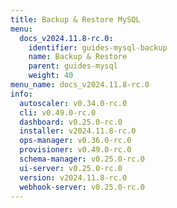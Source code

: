 ```yaml
---
title: Backup & Restore MySQL
menu:
  docs_v2024.11.8-rc.0:
    identifier: guides-mysql-backup
    name: Backup & Restore
    parent: guides-mysql
    weight: 40
menu_name: docs_v2024.11.8-rc.0
info:
  autoscaler: v0.34.0-rc.0
  cli: v0.49.0-rc.0
  dashboard: v0.25.0-rc.0
  installer: v2024.11.8-rc.0
  ops-manager: v0.36.0-rc.0
  provisioner: v0.49.0-rc.0
  schema-manager: v0.25.0-rc.0
  ui-server: v0.25.0-rc.0
  version: v2024.11.8-rc.0
  webhook-server: v0.25.0-rc.0
---
```


